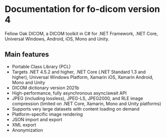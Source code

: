 # Documentation for fo-dicom version 4

Fellow Oak DICOM, a DICOM toolkit in C# for .NET Framework, .NET Core, Universal Windows, Android, iOS, Mono and Unity.

## Main features
- Portable Class Library (PCL)
- Targets .NET 4.5.2 and higher, .NET Core (.NET Standard 1.3 and higher), Universal Windows Platform, Xamarin iOS, Xamarin Android, Mono and Unity 
- DICOM dictionary version 2021b
- High-performance, fully asynchronous async/await API
- JPEG (including lossless), JPEG-LS, JPEG2000, and RLE image compression (limited on .NET Core, Xamarin, Mono and Unity platforms)
- Supports very large datasets with content loading on demand
- Platform-specific image rendering
- JSON import and export
- XML export
- Anonymization
